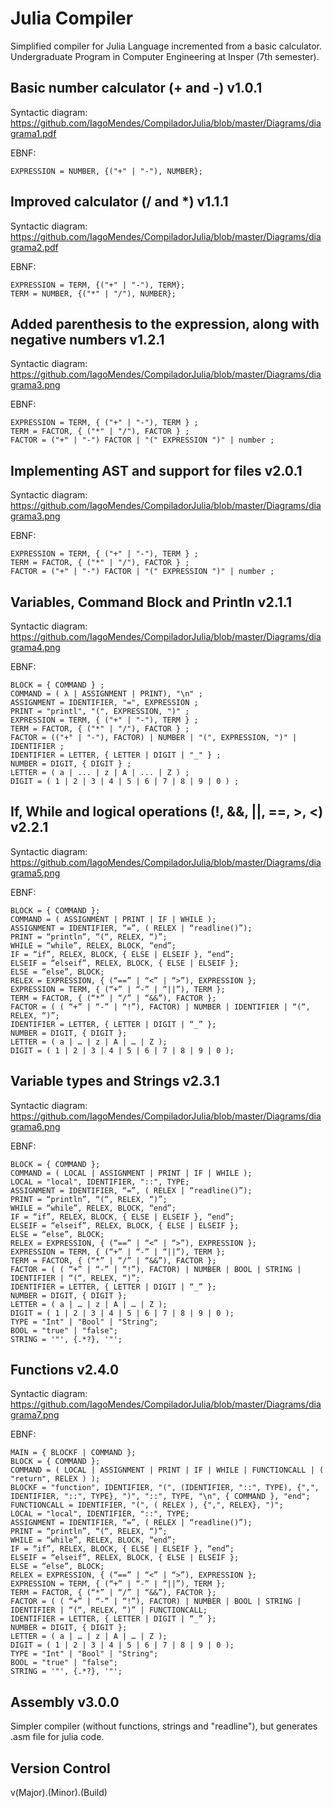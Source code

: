 # Julia Compiler

Simplified compiler for Julia Language incremented from a basic calculator. Undergraduate Program in Computer Engineering at Insper (7th semester).


## Basic number calculator (+ and -) v1.0.1

Syntactic diagram: https://github.com/IagoMendes/CompiladorJulia/blob/master/Diagrams/diagrama1.pdf

EBNF:

    EXPRESSION = NUMBER, {("+" | "-"), NUMBER};


## Improved calculator (/ and *) v1.1.1

Syntactic diagram: https://github.com/IagoMendes/CompiladorJulia/blob/master/Diagrams/diagrama2.pdf

EBNF:

    EXPRESSION = TERM, {("+" | "-"), TERM};
    TERM = NUMBER, {("*" | "/"), NUMBER};


## Added parenthesis to the expression, along with negative numbers v1.2.1

Syntactic diagram: https://github.com/IagoMendes/CompiladorJulia/blob/master/Diagrams/diagrama3.png

EBNF:

    EXPRESSION = TERM, { ("+" | "-"), TERM } ;
    TERM = FACTOR, { ("*" | "/"), FACTOR } ;
    FACTOR = ("+" | "-") FACTOR | "(" EXPRESSION ")" | number ;


## Implementing AST and support for files v2.0.1

Syntactic diagram: https://github.com/IagoMendes/CompiladorJulia/blob/master/Diagrams/diagrama3.png

EBNF:

    EXPRESSION = TERM, { ("+" | "-"), TERM } ;
    TERM = FACTOR, { ("*" | "/"), FACTOR } ;
    FACTOR = ("+" | "-") FACTOR | "(" EXPRESSION ")" | number ;


## Variables, Command Block and Println v2.1.1

Syntactic diagram: https://github.com/IagoMendes/CompiladorJulia/blob/master/Diagrams/diagrama4.png

EBNF:

    BLOCK = { COMMAND } ;
    COMMAND = ( λ | ASSIGNMENT | PRINT), "\n" ;
    ASSIGNMENT = IDENTIFIER, "=", EXPRESSION ;
    PRINT = "printl", "(", EXPRESSION, ")" ;
    EXPRESSION = TERM, { ("+" | "-"), TERM } ;
    TERM = FACTOR, { ("*" | "/"), FACTOR } ;
    FACTOR = (("+" | "-"), FACTOR) | NUMBER | "(", EXPRESSION, ")" | IDENTIFIER ;
    IDENTIFIER = LETTER, { LETTER | DIGIT | "_" } ;
    NUMBER = DIGIT, { DIGIT } ;
    LETTER = ( a | ... | z | A | ... | Z ) ;
    DIGIT = ( 1 | 2 | 3 | 4 | 5 | 6 | 7 | 8 | 9 | 0 ) ;


## If, While and logical operations (!, &&, ||, ==, >, <) v2.2.1

Syntactic diagram: https://github.com/IagoMendes/CompiladorJulia/blob/master/Diagrams/diagrama5.png

EBNF:

    BLOCK = { COMMAND };
    COMMAND = ( ASSIGNMENT | PRINT | IF | WHILE );
    ASSIGNMENT = IDENTIFIER, “=”, ( RELEX | “readline()”);
    PRINT = “println”, “(“, RELEX, “)”;
    WHILE = “while”, RELEX, BLOCK, “end”;
    IF = “if”, RELEX, BLOCK, { ELSE | ELSEIF }, “end”;
    ELSEIF = “elseif”, RELEX, BLOCK, { ELSE | ELSEIF };
    ELSE = “else”, BLOCK;
    RELEX = EXPRESSION, { (“==” | “<” | “>”), EXPRESSION };
    EXPRESSION = TERM, { (“+” | “-” | “||”), TERM };
    TERM = FACTOR, { (“*” | “/” | “&&”), FACTOR };
    FACTOR = ( ( “+” | “-” | “!”), FACTOR) | NUMBER | IDENTIFIER | “(“, RELEX, “)”;
    IDENTIFIER = LETTER, { LETTER | DIGIT | “_” };
    NUMBER = DIGIT, { DIGIT };
    LETTER = ( a | … | z | A | … | Z );
    DIGIT = ( 1 | 2 | 3 | 4 | 5 | 6 | 7 | 8 | 9 | 0 );


## Variable types and Strings v2.3.1

Syntactic diagram: https://github.com/IagoMendes/CompiladorJulia/blob/master/Diagrams/diagrama6.png

EBNF:

    BLOCK = { COMMAND };
    COMMAND = ( LOCAL | ASSIGNMENT | PRINT | IF | WHILE );
    LOCAL = "local", IDENTIFIER, "::", TYPE;
    ASSIGNMENT = IDENTIFIER, “=”, ( RELEX | “readline()”);
    PRINT = “println”, “(“, RELEX, “)”;
    WHILE = “while”, RELEX, BLOCK, “end”;
    IF = “if”, RELEX, BLOCK, { ELSE | ELSEIF }, “end”;
    ELSEIF = “elseif”, RELEX, BLOCK, { ELSE | ELSEIF };
    ELSE = “else”, BLOCK;
    RELEX = EXPRESSION, { (“==” | “<” | “>”), EXPRESSION };
    EXPRESSION = TERM, { (“+” | “-” | “||”), TERM };
    TERM = FACTOR, { (“*” | “/” | “&&”), FACTOR };
    FACTOR = ( ( “+” | “-” | “!”), FACTOR) | NUMBER | BOOL | STRING | IDENTIFIER | “(“, RELEX, “)”;
    IDENTIFIER = LETTER, { LETTER | DIGIT | “_” };
    NUMBER = DIGIT, { DIGIT };
    LETTER = ( a | … | z | A | … | Z );
    DIGIT = ( 1 | 2 | 3 | 4 | 5 | 6 | 7 | 8 | 9 | 0 );
    TYPE = "Int" | "Bool" | "String"; 
    BOOL = "true" | "false";
    STRING = '"', {.*?}, '"';
    

## Functions v2.4.0

Syntactic diagram: https://github.com/IagoMendes/CompiladorJulia/blob/master/Diagrams/diagrama7.png

EBNF:

    MAIN = { BLOCKF | COMMAND };
    BLOCK = { COMMAND };
    COMMAND = ( LOCAL | ASSIGNMENT | PRINT | IF | WHILE | FUNCTIONCALL | ( "return", RELEX ) );
    BLOCKF = "function", IDENTIFIER, "(", (IDENTIFIER, "::", TYPE), {",", IDENTIFIER, "::", TYPE}, ")", "::", TYPE, "\n", { COMMAND }, "end";
    FUNCTIONCALL = IDENTIFIER, "(", ( RELEX ), {",", RELEX}, ")";
    LOCAL = "local", IDENTIFIER, "::", TYPE;
    ASSIGNMENT = IDENTIFIER, “=”, ( RELEX | “readline()”);
    PRINT = “println”, “(“, RELEX, “)”;
    WHILE = “while”, RELEX, BLOCK, “end”;
    IF = “if”, RELEX, BLOCK, { ELSE | ELSEIF }, “end”;
    ELSEIF = “elseif”, RELEX, BLOCK, { ELSE | ELSEIF };
    ELSE = “else”, BLOCK;
    RELEX = EXPRESSION, { (“==” | “<” | “>”), EXPRESSION };
    EXPRESSION = TERM, { (“+” | “-” | “||”), TERM };
    TERM = FACTOR, { (“*” | “/” | “&&”), FACTOR };
    FACTOR = ( ( “+” | “-” | “!”), FACTOR) | NUMBER | BOOL | STRING | IDENTIFIER | “(“, RELEX, “)” | FUNCTIONCALL;
    IDENTIFIER = LETTER, { LETTER | DIGIT | “_” };
    NUMBER = DIGIT, { DIGIT };
    LETTER = ( a | … | z | A | … | Z );
    DIGIT = ( 1 | 2 | 3 | 4 | 5 | 6 | 7 | 8 | 9 | 0 );
    TYPE = "Int" | "Bool" | "String"; 
    BOOL = "true" | "false";
    STRING = '"', {.*?}, '"';

## Assembly v3.0.0

Simpler compiler (without functions, strings and "readline"), but generates .asm file for julia code.


## Version Control
v(Major).(Minor).(Build)
